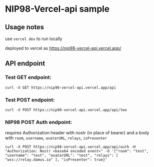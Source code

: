 # NIP98-Vercel-api sample

## Usage notes

use `vercel dev` to run locally

deployed to vercel as https://nip98-vercel-api.vercel.app/

## API endpoint

### Test GET endpoint:
`curl -X GET https://nip98-vercel-api.vercel.app/api`


### Test POST endpoint:
`curl -X POST https://nip98-vercel-api.vercel.app/api/two`



### NIP98 POST Auth endpoint: 
requires Authorization header with nostr (in place of bearer)
and a body with `room`, `username`, `avatarURL`, `relays`, `isPresenter`

`curl -X POST https://nip98-vercel-api.vercel.app/api/auth -H "Authorization: Nostr <base64 encoded event>" -d '{"room": "test", "username": "test", "avatarURL": "test", "relays": [ "wss://relay.damus.io" ], "isPresenter": true}'`



